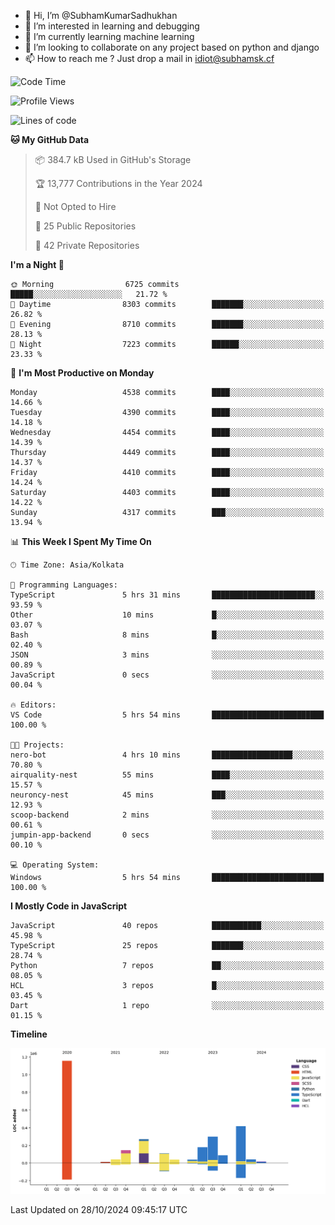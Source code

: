 - 👋 Hi, I’m @SubhamKumarSadhukhan
- 👀 I’m interested in learning and debugging
- 🌱 I’m currently learning machine learning
- 💞️ I’m looking to collaborate on any project based on python and django
- 📫 How to reach me ?
      Just drop a mail in idiot@subhamsk.cf

<!---
SubhamKumarSadhukhan/SubhamKumarSadhukhan is a ✨ special ✨ repository because its `README.md` (this file) appears on your GitHub profile.
You can click the Preview link to take a look at your changes.
--->


<!--START_SECTION:waka-->
![Code Time](http://img.shields.io/badge/Code%20Time-2%2C569%20hrs%204%20mins-blue)

![Profile Views](http://img.shields.io/badge/Profile%20Views-4-blue)

![Lines of code](https://img.shields.io/badge/From%20Hello%20World%20I%27ve%20Written-2.8%20million%20lines%20of%20code-blue)

**🐱 My GitHub Data** 

> 📦 384.7 kB Used in GitHub's Storage 
 > 
> 🏆 13,777 Contributions in the Year 2024
 > 
> 🚫 Not Opted to Hire
 > 
> 📜 25 Public Repositories 
 > 
> 🔑 42 Private Repositories 
 > 
**I'm a Night 🦉** 

```text
🌞 Morning                6725 commits        █████░░░░░░░░░░░░░░░░░░░░   21.72 % 
🌆 Daytime                8303 commits        ███████░░░░░░░░░░░░░░░░░░   26.82 % 
🌃 Evening                8710 commits        ███████░░░░░░░░░░░░░░░░░░   28.13 % 
🌙 Night                  7223 commits        ██████░░░░░░░░░░░░░░░░░░░   23.33 % 
```
📅 **I'm Most Productive on Monday** 

```text
Monday                   4538 commits        ████░░░░░░░░░░░░░░░░░░░░░   14.66 % 
Tuesday                  4390 commits        ████░░░░░░░░░░░░░░░░░░░░░   14.18 % 
Wednesday                4454 commits        ████░░░░░░░░░░░░░░░░░░░░░   14.39 % 
Thursday                 4449 commits        ████░░░░░░░░░░░░░░░░░░░░░   14.37 % 
Friday                   4410 commits        ████░░░░░░░░░░░░░░░░░░░░░   14.24 % 
Saturday                 4403 commits        ████░░░░░░░░░░░░░░░░░░░░░   14.22 % 
Sunday                   4317 commits        ███░░░░░░░░░░░░░░░░░░░░░░   13.94 % 
```


📊 **This Week I Spent My Time On** 

```text
🕑︎ Time Zone: Asia/Kolkata

💬 Programming Languages: 
TypeScript               5 hrs 31 mins       ███████████████████████░░   93.59 % 
Other                    10 mins             █░░░░░░░░░░░░░░░░░░░░░░░░   03.07 % 
Bash                     8 mins              █░░░░░░░░░░░░░░░░░░░░░░░░   02.40 % 
JSON                     3 mins              ░░░░░░░░░░░░░░░░░░░░░░░░░   00.89 % 
JavaScript               0 secs              ░░░░░░░░░░░░░░░░░░░░░░░░░   00.04 % 

🔥 Editors: 
VS Code                  5 hrs 54 mins       █████████████████████████   100.00 % 

🐱‍💻 Projects: 
nero-bot                 4 hrs 10 mins       ██████████████████░░░░░░░   70.80 % 
airquality-nest          55 mins             ████░░░░░░░░░░░░░░░░░░░░░   15.57 % 
neuroncy-nest            45 mins             ███░░░░░░░░░░░░░░░░░░░░░░   12.93 % 
scoop-backend            2 mins              ░░░░░░░░░░░░░░░░░░░░░░░░░   00.61 % 
jumpin-app-backend       0 secs              ░░░░░░░░░░░░░░░░░░░░░░░░░   00.10 % 

💻 Operating System: 
Windows                  5 hrs 54 mins       █████████████████████████   100.00 % 
```

**I Mostly Code in JavaScript** 

```text
JavaScript               40 repos            ███████████░░░░░░░░░░░░░░   45.98 % 
TypeScript               25 repos            ███████░░░░░░░░░░░░░░░░░░   28.74 % 
Python                   7 repos             ██░░░░░░░░░░░░░░░░░░░░░░░   08.05 % 
HCL                      3 repos             █░░░░░░░░░░░░░░░░░░░░░░░░   03.45 % 
Dart                     1 repo              ░░░░░░░░░░░░░░░░░░░░░░░░░   01.15 % 
```



**Timeline**

![Lines of Code chart](https://raw.githubusercontent.com/SubhamKumarSadhukhan/SubhamKumarSadhukhan/main/assets/bar_graph.png)


 Last Updated on 28/10/2024 09:45:17 UTC
<!--END_SECTION:waka-->
